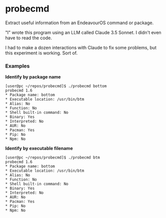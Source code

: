 # probecmd

Extract useful information from an EndeavourOS command or package.

"I" wrote this program using an LLM called Claude 3.5 Sonnet. I didn't even have to read the code.

I had to make a dozen interactions with Claude to fix some problems, but this experiment is working. Sort of.

### Examples

**Identify by package name**

```
[user@pc ~/repos/probecmd]$ ./probecmd bottom
probecmd 1.6
* Package name: bottom
* Executable location: /usr/bin/btm
* Alias: No
* Function: No
* Shell built-in command: No
* Binary: Yes
* Interpreted: No
* AUR: No
* Pacman: Yes
* Pip: No
* Npm: No
```

**Identify by executable filename**

```
[user@pc ~/repos/probecmd]$ ./probecmd btm
probecmd 1.6
* Package name: bottom
* Executable location: /usr/bin/btm
* Alias: No
* Function: No
* Shell built-in command: No
* Binary: Yes
* Interpreted: No
* AUR: No
* Pacman: Yes
* Pip: No
* Npm: No
```
